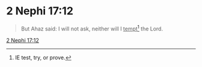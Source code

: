 # 2 Nephi 17:12

> But Ahaz said: I will not ask, neither will I <u>tempt</u>[^a] the Lord.

[2 Nephi 17:12](https://www.churchofjesuschrist.org/study/scriptures/bofm/2-ne/17?lang=eng&id=p12#p12)


[^a]: IE test, try, or prove.
